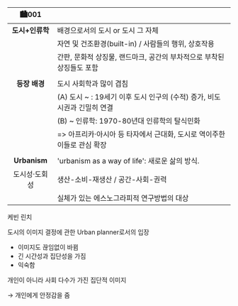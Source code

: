 | 🏙001 | |
| :-: | - |
| **도시+인류학** | 배경으로서의 도시 or 도시 그 자체 |
||자연 및 건조환경(built-in) / 사람들의 행위, 상호작용
||간판, 문화적 상징물, 랜드마크, 공간의 부차적으로 부착된 상징들도 포함
|||
|**등장 배경** |도시 사회학과 많이 겹침|
||(A) 도시 ~ : 19세기 이후 도시 인구의 (수적) 증가, 비도시권과 긴밀히 연결
||(B) ~ 인류학: 1970-80년대 인류학의 탈식민화 
||=> 아프리카·아시아 등 타자에서 근대화, 도시로 역이주한 이들로 관심 확장
|||
| **Urbanism**| 'urbanism as a way of life': 새로운 삶의 방식. |
|도시성·도회성| 생산-소비-재생산 / 공간-사회-권력
||실체가 있는 에스노그라피적 연구방법의 대상




케빈 린치

도시의 이미지 결정에 관한 Urban planner로서의 입장

-   이미지도 끊임없이 바뀜
-   긴 시간성과 집단성을 가짐
-   익숙함

개인이 아니라 사회 다수가 가진 집단적 이미지

→ 개인에게 안정감을 줌

